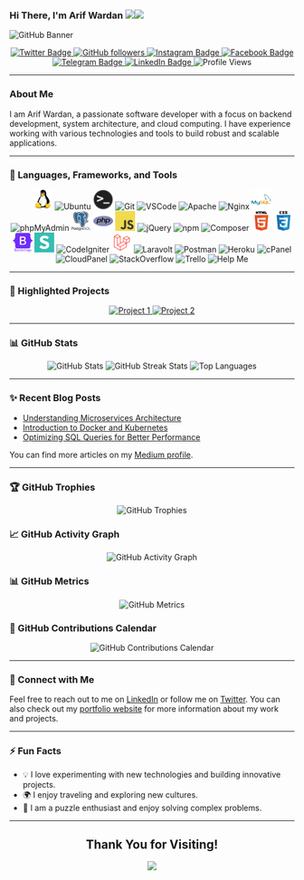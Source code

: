 ### Hi There, I'm Arif Wardan <img src="https://media.giphy.com/media/hvRJCLFzcasrR4ia7z/giphy.gif" width="30px"><img src="https://emojis.slackmojis.com/emojis/images/1531849430/4246/blob-sunglasses.gif?1531849430" width="30"/>

![GitHub Banner](https://your-banner-url.com/banner.jpg)

<div align="center">
  <a href="https://twitter.com/arifwardan_" target="_blank">
    <img src="https://img.shields.io/twitter/follow/arifwardan_?label=Follow&color=1DA1F2&logo=twitter&style=for-the-badge" alt="Twitter Badge">
  </a>
  <a href="https://github.com/arifwardan/?tab=follow" target="_blank">
    <img src="https://img.shields.io/github/followers/arifwardan?label=Follow&style=for-the-badge" alt="GitHub followers">
  </a>
  <a href="https://www.instagram.com/arifwardan_/" target="_blank">
    <img src="https://img.shields.io/badge/-Instagram-E4405F?style=for-the-badge&logo=Instagram&logoColor=white" alt="Instagram Badge">
  </a>
  <a href="https://www.facebook.com/ariff.wardan/" target="_blank">
    <img src="https://img.shields.io/badge/-Facebook-1877F2?style=for-the-badge&logo=facebook&logoColor=white" alt="Facebook Badge">
  </a>
  <a href="https://www.t.me/arifwardan/" target="_blank">
    <img src="https://img.shields.io/badge/Telegram-2CA5E0?style=for-the-badge&logo=telegram&logoColor=white" alt="Telegram Badge">
  </a>
  <a href="https://www.linkedin.com/in/arifwardan/" target="_blank">
    <img src="https://img.shields.io/badge/-LinkedIn-0077B5?style=for-the-badge&logo=Linkedin&logoColor=white" alt="LinkedIn Badge">
  </a>
  <img src="https://komarev.com/ghpvc/?username=arifwardan&style=for-the-badge" alt="Profile Views">
</div>

---

### About Me

I am Arif Wardan, a passionate software developer with a focus on backend development, system architecture, and cloud computing. I have experience working with various technologies and tools to build robust and scalable applications.

---

### 🚀 Languages, Frameworks, and Tools

<div align="center">
  <img alt="Linux" title="Linux" height="35" src="https://raw.githubusercontent.com/devicons/devicon/master/icons/linux/linux-original.svg"> 
  <img alt="Ubuntu" title="Ubuntu" height="35" src="https://www.vectorlogo.zone/logos/ubuntu/ubuntu-icon.svg"> 
  <img alt="Terminal" title="Terminal" height="35" src="https://raw.githubusercontent.com/github/explore/80688e429a7d4ef2fca1e82350fe8e3517d3494d/topics/terminal/terminal.png"> 
  <img alt="Git" title="Git" height="35" src="https://www.vectorlogo.zone/logos/git-scm/git-scm-icon.svg"> 
  <img alt="VSCode" title="VSCode" height="35" src="https://code.visualstudio.com/assets/favicon.ico"> 
  <img alt="Apache" title="Apache" height="35" src="https://www.vectorlogo.zone/logos/apache/apache-official.svg"> 
  <img alt="Nginx" title="Nginx" height="35" src="https://www.vectorlogo.zone/logos/nginx/nginx-ar21.svg"> 
  <img alt="MySQL" title="MySQL" height="35" src="https://raw.githubusercontent.com/devicons/devicon/master/icons/mysql/mysql-original-wordmark.svg"> 
  <img alt="phpMyAdmin" title="phpMyAdmin" height="35" src="https://www.vectorlogo.zone/logos/phpmyadmin/phpmyadmin-ar21.svg"> 
  <img alt="PostgreSQL" title="PostgreSQL" height="35" src="https://raw.githubusercontent.com/devicons/devicon/master/icons/postgresql/postgresql-original-wordmark.svg"> 
  <img alt="PHP" title="PHP" height="35" src="https://raw.githubusercontent.com/github/explore/80688e429a7d4ef2fca1e82350fe8e3517d3494d/topics/php/php.png"> 
  <img alt="JavaScript" title="JavaScript" height="35" src="https://raw.githubusercontent.com/github/explore/80688e429a7d4ef2fca1e82350fe8e3517d3494d/topics/javascript/javascript.png"> 
  <img alt="jQuery" title="jQuery" height="35" src="https://www.vectorlogo.zone/logos/jquery/jquery-vertical.svg"> 
  <img alt="npm" title="npm" height="35" src="https://www.vectorlogo.zone/logos/npmjs/npmjs-ar21.svg"> 
  <img alt="Composer" title="Composer" height="35" src="https://avatars.githubusercontent.com/u/837015?s=200&v=4"> 
  <img alt="HTML5" title="HTML5" height="35" src="https://raw.githubusercontent.com/devicons/devicon/master/icons/html5/html5-original-wordmark.svg"> 
  <img alt="CSS3" title="CSS3" height="35" src="https://raw.githubusercontent.com/devicons/devicon/master/icons/css3/css3-original-wordmark.svg"> 
  <img alt="Bootstrap" title="Bootstrap" height="35" src="https://raw.githubusercontent.com/devicons/devicon/master/icons/bootstrap/bootstrap-plain-wordmark.svg"> 
  <img alt="Semantic UI" title="Semantic UI" height="35" src="https://raw.githubusercontent.com/Semantic-Org/Semantic-UI/master/examples/assets/images/logo.png"> 
  <img alt="CodeIgniter" title="CodeIgniter" height="35" src="https://cdn.iconscout.com/icon/free/png-256/codeigniter-4-1175201.png"> 
  <img alt="Laravel" title="Laravel" height="35" src="https://raw.githubusercontent.com/github/explore/56a826d05cf762b2b50ecbe7d492a839b04f3fbf/topics/laravel/laravel.png"> 
  <img alt="Laravolt" title="Laravolt" height="35" src="https://avatars.githubusercontent.com/u/13552888?s=200&v=4"> 
  <img alt="Postman" title="Postman" height="35" src="https://www.vectorlogo.zone/logos/getpostman/getpostman-icon.svg"> 
  <img alt="Heroku" title="Heroku" height="35" src="https://www.vectorlogo.zone/logos/heroku/heroku-icon.svg"> 
  <img alt="cPanel" title="cPanel" height="35" src="https://github.com/syofyanzuhad/syofyanzuhad/assets/52684582/8d71f5fc-c88c-4cb1-a6cc-760e1ca4f6d8"> 
  <img alt="CloudPanel" title="CloudPanel" height="35" src="https://github.com/syofyanzuhad/syofyanzuhad/assets/52684582/535a86b1-13e5-44f9-820b-0fd172e1193b"> 
  <img alt="StackOverflow" title="StackOverflow" height="35" src="https://www.vectorlogo.zone/logos/stackoverflow/stackoverflow-ar21.svg"> 
  <img alt="Trello" title="Trello" height="35" src="https://www.vectorlogo.zone/logos/trello/trello-ar21.svg"> 
  <img alt="Help Me" title="Help Me" height="35" src="https://github.com/syofyanzuhad/syofyanzuhad/assets/52684582/73b6a8fc-9154-4bc6-9fbc-615cc9eedb18">
</div>

---

### 🌟 Highlighted Projects

<div align="center">
  <a href="https://github.com/arifwardan/project1" target="_blank">
    <img src="https://github-readme-stats.vercel.app/api/pin/?username=arifwardan&repo=project1&theme=tokyonight" alt="Project 1">
  </a>
  <a href="https://github.com/arifwardan/project2" target="_blank">
    <img src="https://github-readme-stats.vercel.app/api/pin/?username=arifwardan&repo=project2&theme=tokyonight" alt="Project 2">
  </a>
</div>

---

### 📊 GitHub Stats

<div align="center">
  <img src="https://github-readme-stats.vercel.app/api?username=arifwardan&show_icons=true&theme=tokyonight" alt="GitHub Stats">
  <img src="https://github-readme-streak-stats.herokuapp.com/?user=arifwardan&theme=tokyonight" alt="GitHub Streak Stats">
  <img src="https://github-readme-stats.vercel.app/api/top-langs/?username=arifwardan&layout=compact&theme=tokyonight" alt="Top Languages">
</div>

---

### ✨ Recent Blog Posts

<!-- BLOG-POST-LIST:START -->
- [Understanding Microservices Architecture](https://medium.com/@arifwardan/understanding-microservices-architecture)
- [Introduction to Docker and Kubernetes](https://medium.com/@arifwardan/introduction-to-docker-and-kubernetes)
- [Optimizing SQL Queries for Better Performance](https://medium.com/@arifwardan/optimizing-sql-queries-for-better-performance)
<!-- BLOG-POST-LIST:END -->

You can find more articles on my [Medium profile](https://medium.com/@arifwardan).

---

### 🏆 GitHub Trophies

<div align="center">
  <img src="https://github-profile-trophy.vercel.app/?username=arifwardan&theme=tokyonight&no-frame=true&margin-w=15" alt="GitHub Trophies">
</div>

### 📈 GitHub Activity Graph

<div align="center">
  <img src="https://activity-graph.herokuapp.com/graph?username=arifwardan&theme=tokyo-night&hide_border=true" alt="GitHub Activity Graph">
</div>

### 📊 GitHub Metrics

<div align="center">
  <img src="https://github.com/arifwardan/github-metrics/blob/master/github-metrics.svg" alt="GitHub Metrics">
</div>

### 📅 GitHub Contributions Calendar

<div align="center">
  <img src="https://github.com/arifwardan/contributions-calendar/blob/main/calendar.svg" alt="GitHub Contributions Calendar">
</div>


---

### 🔗 Connect with Me

Feel free to reach out to me on [LinkedIn](https://www.linkedin.com/in/arifwardan/) or follow me on [Twitter](https://twitter.com/arifwardan_). You can also check out my [portfolio website](https://arifwardan.com) for more information about my work and projects.

---

### ⚡ Fun Facts

- 💡 I love experimenting with new technologies and building innovative projects.
- 🌍 I enjoy traveling and exploring new cultures.
- 🧩 I am a puzzle enthusiast and enjoy solving complex problems.

---

<div align="center">
  <h2>Thank You for Visiting!</h2>
  <img src="https://media.giphy.com/media/l4FGuhL4U2WyjdkaY/giphy.gif" width="200px">
</div>

